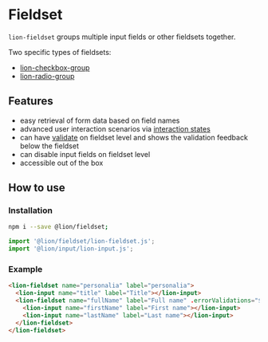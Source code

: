 # Fieldset

[//]: # 'AUTO INSERT HEADER PREPUBLISH'

`lion-fieldset` groups multiple input fields or other fieldsets together.

Two specific types of fieldsets:

- [lion-checkbox-group](../checkbox-group/)
- [lion-radio-group](../radio-group/)

## Features

- easy retrieval of form data based on field names
- advanced user interaction scenarios via [interaction states](../field/docs/InteractionStates.md)
- can have [validate](../validate/) on fieldset level and shows the validation feedback below the fieldset
- can disable input fields on fieldset level
- accessible out of the box

## How to use

### Installation

```sh
npm i --save @lion/fieldset;
```

```js
import '@lion/fieldset/lion-fieldset.js';
import '@lion/input/lion-input.js';
```

### Example

```html
<lion-fieldset name="personalia" label="personalia">
  <lion-input name="title" label="Title"></lion-input>
  <lion-fieldset name="fullName" label="Full name" .errorValidations="${[['required]]}">
    <lion-input name="firstName" label="First name"></lion-input>
    <lion-input name="lastName" label="Last name"></lion-input>
  </lion-fieldset>
</lion-fieldset>
```

